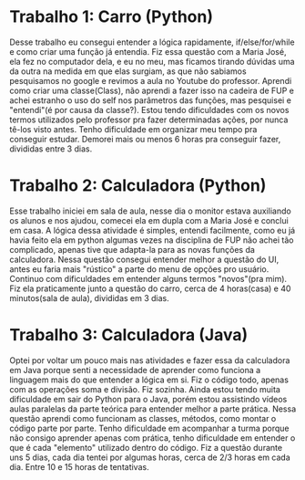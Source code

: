 <h1>Trabalho 1: Carro (Python)</h1>

Desse trabalho eu consegui entender a lógica rapidamente, if/else/for/while e como criar uma função já entendia.
Fiz essa questão com a Maria José, ela fez no computador dela, e eu no meu, mas ficamos tirando dúvidas uma da outra na medida em que elas surgiam, as que não sabiamos pesquisamos no google e revimos a aula no Youtube do professor.
Aprendi como criar uma classe(Class), não aprendi a fazer isso na cadeira de FUP e achei estranho o uso do self nos parâmetros das funções, mas pesquisei e "entendi"(é por causa da classe?). 
Estou tendo dificuldades com os novos termos utilizados pelo professor pra fazer determinadas ações, por nunca tê-los visto antes. Tenho dificuldade em organizar meu tempo pra conseguir estudar.
Demorei mais ou menos 6 horas pra conseguir fazer, divididas entre 3 dias. 

<h1>Trabalho 2: Calculadora (Python)</h1>

Esse trabalho iniciei em sala de aula, nesse dia o monitor estava auxiliando os alunos e nos ajudou, comecei ela em dupla com a Maria José e conclui em casa. 
A lógica dessa atividade é simples, entendi facilmente, como eu já havia feito ela em python algumas vezes na disciplina de FUP não achei tão complicado, apenas tive que adapta-la para as novas funções da calculadora. 
Nessa questão consegui entender melhor a questão do UI, antes eu faria mais "rústico" a parte do menu de opções pro usuário.
Continuo com dificuldades em entender alguns termos "novos"(pra mim). 
Fiz ela praticamente junto a questão do carro, cerca de 4 horas(casa) e 40 minutos(sala de aula), divididas em 3 dias.

<h1>Trabalho 3: Calculadora (Java)</h1>

Optei por voltar um pouco mais nas atividades e fazer essa da calculadora em Java porque senti a necessidade de aprender como funciona a linguagem mais do que entender a lógica em si. Fiz o código todo, apenas com as operações soma e divisão. Fiz sozinha. Ainda estou tendo muita dificuldade em sair do Python para o Java, porém estou assistindo vídeos aulas paralelas da parte teórica para entender melhor a parte prática. Nessa questão aprendi como funcionam as classes, métodos, como montar o código parte por parte. Tenho dificuldade em acompanhar a turma porque não consigo aprender apenas com prática, tenho dificuldade em entender o que é cada "elemento" utilizado dentro do código. Fiz a questão durante uns 5 dias, cada dia tentei por algumas horas, cerca de 2/3 horas em cada dia. Entre 10 e 15 horas de tentativas. 
